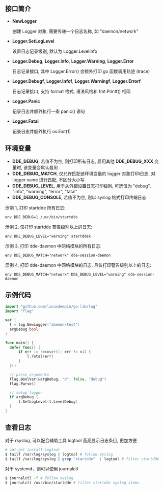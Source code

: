 ## 接口简介

- **NewLogger**

  创建 Logger 对象, 需要传递一个日志名称, 如 "daemon/network"

- **Logger.SetLogLevel**

  设置日志记录级别, 默认为 Logger.LevelInfo

- **Logger.Debug**, **Logger.Info**, **Logger.Warning**, **Logger.Error**

  日志记录接口, 其中 Logger.Error() 会额外打印 go 函数调用轨迹 (trace)

- **Logger.Debugf**, **Logger.Infof**, **Logger.Warningf**, **Logger.Errorf**

  日志记录接口, 支持 format 格式, 语法风格和 fmt.Printf() 相同

- **Logger.Panic**

  记录日志并额外执行一条 panic() 语句

- **Logger.Fatal**

  记录日志并额外执行 os.Exit(1)

## 环境变量

- **DDE_DEBUG**, 若值不为空, 则打印所有日志, 启用其他 **DDE_DEBUG_XXX** 变
  量时, 该变量会默认启用
- **DDE_DEBUG_MATCH**, 仅允许匹配该环境变量的 logger 对象打印i日志, 对
  logger name 进行匹配, 不区分大小写
- **DDE_DEBUG_LEVEL**, 用于从外部设置日志打印级别, 可选值为 "debug", "info", "warning", "error", "fatal"
- **DDE_DEBUG_CONSOLE**, 若值不为空, 则以 syslog 格式打印终端日志

示例 1, 打印 startdde 所有日志:
```
env DDE_DEBUG=1 /usr/bin/startdde
```

示例 2, 仅打印 startdde 警告级别以上的日志:
```
env DDE_DEBUG_LEVEL="warning" startddek
```

示例 3, 打印 dde-daemon 中网络模块的所有日志:
```
env DDE_DEBUG_MATCH="network" dde-session-daemon
```

示例 4, 打印 dde-daemon 中网络模块的日志, 且仅打印警告级别以上的日志:
```
env DDE_DEBUG_MATCH="network" DDE_DEBUG_LEVEL="warning" dde-session-daemon
```

## 示例代码

```go
import "github.com/linuxdeepin/go-lib/log"
import "flag"

var (
  l = log.NewLogger("daemon/test")
  argDebug bool
)

func main() {
  defer func() {
      if err := recover(); err != nil {
          l.Fatal(err)
      }
  }()

  // parse arguments
  flag.BoolVar(&argDebug, "d", false, "debug")
  flag.Parse()

  // setup logger
  if argDebug {
      l.SetLogLevel(l.LevelDebug)
  }
}
```

## 查看日志

对于 rsyslog, 可以配合辅助工具 logtool 高亮显示日志条目, 更加方便
```sh
# apt-get install logtool
$ tailf /var/log/syslog | logtool # follow syslog
$ tailf /var/log/syslog | grep "startdde"  | logtool # filter startdde syslog items
```

对于 systemd，则可以使用 journalctl
```sh
$ journalctl -f # follow syslog
$ journalctl /usr/bin/startdde # filter startdde syslog items
```
